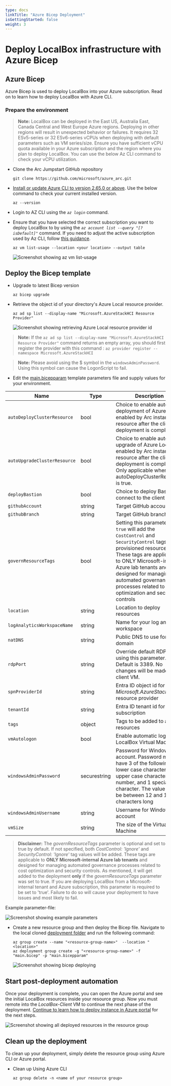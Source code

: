 ```yaml
---
type: docs
linkTitle: "Azure Bicep Deployment"
isGettingStarted: false
weight: 3
---
```


# Deploy LocalBox infrastructure with Azure Bicep

## Azure Bicep

Azure Bicep is used to deploy LocalBox into your Azure subscription. Read on to learn how to deploy LocalBox with Azure CLI.

### Prepare the environment

> **Note:** LocalBox can be deployed in the East US, Australia East, Canada Central and West Europe Azure regions. Deploying in other regions will result in unexpected behavior or failures. It requires 32 ESv5-series or 32 ESv6-series vCPUs when deploying with default parameters such as VM series/size. Ensure you have sufficient vCPU quota available in your Azure subscription and the region where you plan to deploy LocalBox. You can use the below Az CLI command to check your vCPU utilization.

- Clone the Arc Jumpstart GitHub repository

  ```shell
  git clone https://github.com/microsoft/azure_arc.git
  ```

- [Install or update Azure CLI to version 2.65.0 or above](https://learn.microsoft.com/cli/azure/install-azure-cli?view=azure-cli-latest). Use the below command to check your current installed version.

  ```shell
  az --version
  ```

- Login to AZ CLI using the *`az login`* command.

- Ensure that you have selected the correct subscription you want to deploy LocalBox to by using the *`az account list --query "[?isDefault]"`* command. If you need to adjust the active subscription used by Az CLI, follow [this guidance](https://learn.microsoft.com/cli/azure/manage-azure-subscriptions-azure-cli#change-the-active-subscription).

  ```shell
  az vm list-usage --location <your location> --output table
  ```

  ![Screenshot showing az vm list-usage](./az_vm_list_usage.png)

## Deploy the Bicep template

- Upgrade to latest Bicep version

  ```shell
  az bicep upgrade
  ```

- Retrieve the object id of your directory's Azure Local resource provider.

  ```shell
  az ad sp list --display-name "Microsoft.AzureStackHCI Resource Provider"
  ```

  ![Screenshot showing retrieving Azure Local resource provider id](./hci_rp_id.png)

> **Note:** If the ```az ad sp list --display-name "Microsoft.AzureStackHCI Resource Provider"``` command returns an empty array, you should first register the provider with this command : ```az provider register --namespace Microsoft.AzureStackHCI```

> **Note:** Please avoid using the $ symbol in the `windowsAdminPassword`. Using this symbol can cause the LogonScript to fail.

- Edit the [main.bicepparam](https://github.com/microsoft/azure_arc/blob/main/azure_jumpstart_localbox/bicep/main.bicepparam) template parameters file and supply values for your environment.

| Name | Type | Description | Default |
| --- | --- | --- | --- |
| `autoDeployClusterResource` | bool | Choice to enable automatic deployment of Azure Local enabled by Arc instance resource after the client VM deployment is complete. | true |
| `autoUpgradeClusterResource` | bool | Choice to enable automatic upgrade of Azure Local enabled by Arc instance resource after the client VM deployment is complete. Only applicable when autoDeployClusterResource is true. | false |
| `deployBastion` | bool | Choice to deploy Bastion to connect to the client VM | false |
| `githubAccount` | string | Target GitHub account | "microsoft" |
| `githubBranch` | string | Target GitHub branch | "main" |
| `governResourceTags` | bool | Setting this parameter to `true` will add the `CostControl` and `SecurityControl` tags to the provisioned resources. These tags are applicable to ONLY Microsoft-internal Azure lab tenants and designed for managing automated governance processes related to cost optimization and security controls | true |
| `location` | string | Location to deploy resources | Resource group`s location |
| `logAnalyticsWorkspaceName` | string | Name for your log analytics workspace |  |
| `natDNS` | string | Public DNS to use for the domain | "8.8.8.8" |
| `rdpPort` | string | Override default RDP port using this parameter. Default is 3389. No changes will be made to the client VM. | "3389" |
| `spnProviderId` | string | Entra ID object id for your _Microsoft.AzureStackHCI_ resource provider |  |
| `tenantId` | string | Entra ID tenant id for your subscription |  |
| `tags` | object | Tags to be added to all resources | {"Project": "jumpstart_LocalBox"} |
| `vmAutologon` | bool | Enable automatic logon into LocalBox Virtual Machine | true |
| `windowsAdminPassword` | securestring | Password for Windows account. Password must have 3 of the following: 1 lower case character, 1 upper case character, 1 number, and 1 special character. The value must be between 12 and 123 characters long |  |
| `windowsAdminUsername` | string | Username for Windows account |  |
| `vmSize` | string | The size of the Virtual Machine | Standard_E32s_v6 |

  > **Disclaimer:** The _governResourceTags_ parameter is optional and set to true by default. If not specified, both _CostControl: 'Ignore'_ and _SecurityControl: 'Ignore'_ tag values will be added. These tags are applicable to **ONLY Microsoft-internal Azure lab tenants** and designed for managing automated governance processes related to cost optimization and security controls. As mentioned, it will get added to the deployment **only** if the _governResourceTags_ parameter was set to true. If you are deploying LocalBox from a Microsoft-internal tenant and Azure subscription, this parameter is required to be set to 'true'. Failure to do so will cause your deployment to have issues and most likely to fail.

Example parameter-file:

![Screenshot showing example parameters](./parameters_bicep.png)

- Create a new resource group and then deploy the Bicep file. Navigate to the local cloned [deployment folder](https://github.com/microsoft/azure_arc/tree/main/azure_jumpstart_localbox/bicep) and run the following command:

  ```shell
  az group create --name "<resource-group-name>"  --location "<location>"
  az deployment group create -g "<resource-group-name>" -f "main.bicep" -p "main.bicepparam"
  ```

  ![Screenshot showing bicep deploying](./bicep_deploying.png)

## Start post-deployment automation

Once your deployment is complete, you can open the Azure portal and see the initial LocalBox resources inside your resource group. Now you must remote into the *LocalBox-Client* VM to continue the next phase of the deployment. [Continue to learn how to deploy instance in Azure portal](../cloud_deployment/#azure-local-instance-validation-and-deployment-from-the-azure-portal) for the next steps.

  ![Screenshot showing all deployed resources in the resource group](./deployed_resources.png)

## Clean up the deployment

To clean up your deployment, simply delete the resource group using Azure CLI or Azure portal.

- Clean up Using Azure CLI

  ```shell
  az group delete -n <name of your resource group>
  ```
